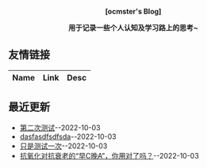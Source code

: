 **<p align="center">[ocmster's Blog]</p>**
**<p align="center">用于记录一些个人认知及学习路上的思考~</p>**
## 友情链接
| Name | Link | Desc | 
 | ---- | ---- | ---- |
## 最近更新
- [第二次测试](https://github.com/ocmster/lgx/issues/4)--2022-10-03
- [dasfasdfsdfsda](https://github.com/ocmster/lgx/issues/3)--2022-10-03
- [只是测试一次](https://github.com/ocmster/lgx/issues/2)--2022-10-03
- [抗氧化对抗衰老的“早C晚A”，你用对了吗？](https://github.com/ocmster/lgx/issues/1)--2022-10-03
